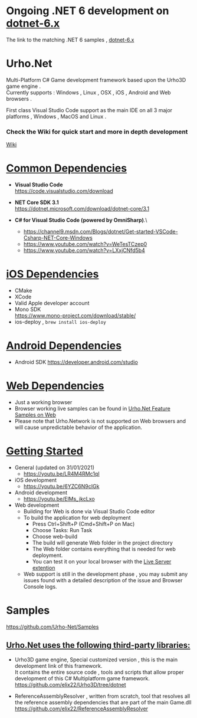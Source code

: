 # Ongoing .NET 6 development on [dotnet-6.x](https://github.com/Urho-Net/Urho.Net/tree/dotnet-6.x)
  The link to the matching .NET 6 samples , [dotnet-6.x](https://github.com/Urho-Net/Samples/tree/dotnet-6.x)

# Urho.Net
Multi-Platform C# Game development framework based upon the Urho3D game engine .\
Currently supports :  Windows , Linux , OSX , iOS , Android and Web browsers . 

First class Visual Studio Code support as the main IDE on all 3 major platforms , Windows , MacOS and Linux .
### Check the Wiki for quick start and more in depth development
[Wiki](https://github.com/Urho-Net/Urho.Net/wiki)

# <u> Common Dependencies </u>
- **Visual Studio Code** \
  https://code.visualstudio.com/download

- **NET Core SDK 3.1**  \
  https://dotnet.microsoft.com/download/dotnet-core/3.1

- **C# for Visual Studio Code (powered by OmniSharp)**.\
  - https://channel9.msdn.com/Blogs/dotnet/Get-started-VSCode-Csharp-NET-Core-Windows
  - https://www.youtube.com/watch?v=WeTesTCzep0
  - https://www.youtube.com/watch?v=LXxjCNfd5b4

# <u> iOS Dependencies </u>
- CMake
- XCode
- Valid Apple developer account
- Mono SDK \
  https://www.mono-project.com/download/stable/
- ios-deploy , `brew install ios-deploy`

# <u> Android Dependencies </u>
- Android SDK https://developer.android.com/studio

# <u> Web Dependencies </u>
- Just a working browser
- Browser working live samples can be found in [Urho.Net Feature Samples on Web](https://elix22.itch.io/urhonet-feature-samples)
- Please note that Urho.Network is not supported on Web browsers and will cause unpredictable behavior of the application.

# <u> Getting Started </u>
- General (updated on 31/01/2021)
  - https://youtu.be/LR4M4RMc1qI
- iOS development
  - https://youtu.be/6YZC6N9cIGk
- Android development
  - https://youtu.be/ElMs_jkcLxo
- Web development
  - Building for Web is done via Visual Studio Code editor
  - To build the application for web deployment 
    - Press Ctrl+Shift+P (Cmd+Shift+P on Mac)
    - Choose Tasks: Run Task
    - Choose web-build
    - The build will generate Web folder in the project directory
    - The Web folder contains everything that is needed for web deployment.
    - You can test it on your local browser with the [Live Server extention](https://marketplace.visualstudio.com/items?itemName=ritwickdey.LiveServer)
  - Web support is still in the development phase , you may submit any issues found with a detailed description of the issue and  Browser Console logs.

# Samples 
https://github.com/Urho-Net/Samples

## <u> Urho.Net uses the following third-party libraries: </u>

- Urho3D game engine, Special customized version , this is the main development link of this framework. \
  It contains the entire source code , tools and scripts that allow proper development of this C# Multiplatform game framework.\
  https://github.com/elix22/Urho3D/tree/dotnet

- ReferenceAssemblyResolver , written from scratch, tool that resolves all the reference assembly dependencies that are part of the main Game.dll\
  https://github.com/elix22/ReferenceAssemblyResolver
